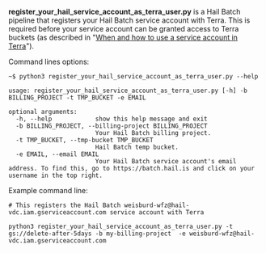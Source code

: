 
**register_your_hail_service_account_as_terra_user.py** is a Hail Batch pipeline that registers your Hail Batch service account with Terra. This is required before your service account can be granted access to Terra buckets (as described in "[When and how to use a service account in Terra](https://support.terra.bio/hc/en-us/articles/7448594459931-When-and-how-to-use-a-service-account-in-Terra)").

Command lines options:
```
~$ python3 register_your_hail_service_account_as_terra_user.py --help

usage: register_your_hail_service_account_as_terra_user.py [-h] -b BILLING_PROJECT -t TMP_BUCKET -e EMAIL

optional arguments:
  -h, --help            show this help message and exit
  -b BILLING_PROJECT, --billing-project BILLING_PROJECT
                        Your Hail Batch billing project.
  -t TMP_BUCKET, --tmp-bucket TMP_BUCKET
                        Hail Batch temp bucket.
  -e EMAIL, --email EMAIL
                        Your Hail Batch service account's email address. To find this, go to https://batch.hail.is and click on your username in the top right.
```

Example command line: 
```
# This registers the Hail Batch weisburd-wfz@hail-vdc.iam.gserviceaccount.com service account with Terra

python3 register_your_hail_service_account_as_terra_user.py -t gs://delete-after-5days -b my-billing-project  -e weisburd-wfz@hail-vdc.iam.gserviceaccount.com
```


